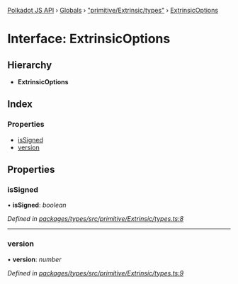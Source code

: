 [Polkadot JS API](../README.md) › [Globals](../globals.md) › ["primitive/Extrinsic/types"](../modules/_primitive_extrinsic_types_.md) › [ExtrinsicOptions](_primitive_extrinsic_types_.extrinsicoptions.md)

# Interface: ExtrinsicOptions

## Hierarchy

* **ExtrinsicOptions**

## Index

### Properties

* [isSigned](_primitive_extrinsic_types_.extrinsicoptions.md#issigned)
* [version](_primitive_extrinsic_types_.extrinsicoptions.md#version)

## Properties

###  isSigned

• **isSigned**: *boolean*

*Defined in [packages/types/src/primitive/Extrinsic/types.ts:8](https://github.com/polkadot-js/api/blob/ddd5eab7f/packages/types/src/primitive/Extrinsic/types.ts#L8)*

___

###  version

• **version**: *number*

*Defined in [packages/types/src/primitive/Extrinsic/types.ts:9](https://github.com/polkadot-js/api/blob/ddd5eab7f/packages/types/src/primitive/Extrinsic/types.ts#L9)*
